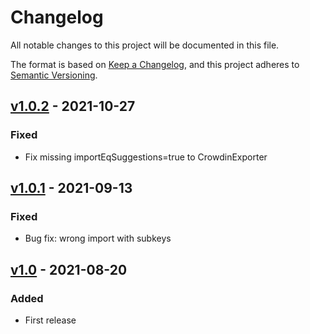 # Changelog

All notable changes to this project will be documented in this file.

The format is based on [Keep a Changelog](https://keepachangelog.com/en/1.0.0/), and this project adheres
to [Semantic Versioning](https://semver.org/spec/v2.0.0.html).

## [v1.0.2](https://github.com/Lukasss93/laravel-larex-crowdin/releases/tag/v1.0.2) - 2021-10-27
### Fixed
- Fix missing importEqSuggestions=true to CrowdinExporter

## [v1.0.1](https://github.com/Lukasss93/laravel-larex-crowdin/releases/tag/v1.0.1) - 2021-09-13
### Fixed
- Bug fix: wrong import with subkeys

## [v1.0](https://github.com/Lukasss93/laravel-larex-crowdin/releases/tag/v1.0) - 2021-08-20
### Added
- First release

